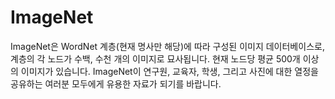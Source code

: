 
# ImageNet

ImageNet은 WordNet 계층(현재 명사만 해당)에 따라 구성된 이미지 데이터베이스로, 계층의 각 노드가 수백, 수천 개의 이미지로 묘사됩니다. 현재 노드당 평균 500개 이상의 이미지가 있습니다. ImageNet이 연구원, 교육자, 학생, 그리고 사진에 대한 열정을 공유하는 여러분 모두에게 유용한 자료가 되기를 바랍니다.